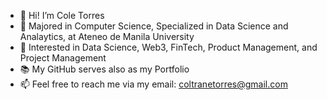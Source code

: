 - 👋 Hi! I’m Cole Torres
- 🌱 Majored in Computer Science, Specialized in Data Science and Analaytics, at Ateneo de Manila University
- 👀 Interested in Data Science, Web3, FinTech, Product Management, and Project Management
- 📚 My GitHub serves also as my Portfolio
- 📫 Feel free to reach me via my email: coltranetorres@gmail.com
